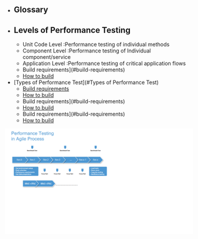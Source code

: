 - ## Glossary
- ## Levels of Performance Testing
  - Unit Code Level   :Performance testing of individual methods
  - Component Level   :Performance testing of Individual component/service 
  - Application Level :Performance testing of critical application flows 
  - Build requirements](#build-requirements)
  - [How to build](#how-to-build)
- [Types of Performance Test](#Types of Performance Test)
  - [Build requirements](#build-requirements)
  - [How to build](#how-to-build)
  - Build requirements](#build-requirements)
  - [How to build](#how-to-build)
  - Build requirements](#build-requirements)
  - [How to build](#how-to-build)




![PT process in Agile](Agile_PT.PNG.png)
